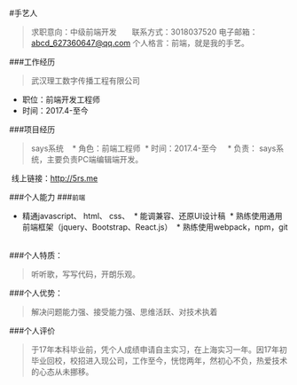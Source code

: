 #手艺人
> 求职意向：中级前端开发      
> 联系方式：3018037520 
> 电子邮箱：abcd_627360647@qq.com 
> 个人格言：前端，就是我的手艺。
 
 
###工作经历
> 武汉理工数字传播工程有限公司 
 
* 职位：前端开发工程师 
* 时间：2017.4-至今    

     
###项目经历
> says系统
   
  * 角色：前端工程师
  * 时间：2017.4-至今    
  * 负责： says系统，主要负责PC端编辑端开发。
  
  线上链接：http://5rs.me
          
     
     
###个人能力
###`前端`
 
  * 精通javascript、 html、 css、
  * 能调兼容、还原UI设计稿
  * 熟练使用通用前端框架（jquery、Bootstrap、React.js）
  * 熟练使用webpack，npm，git
   

###个人特质：
> 听听歌，写写代码，开朗乐观。
 
 
###个人优势：
> 解决问题能力强、接受能力强、思维活跃、对技术执着
 

 
###个人评价
> 于17年本科毕业前，凭个人成绩申请自主实习，在上海实习一年。因17年初毕业回校，校招进入现公司，工作至今，恍惚两年，然初心不负，热爱技术的心态从未挪移。

